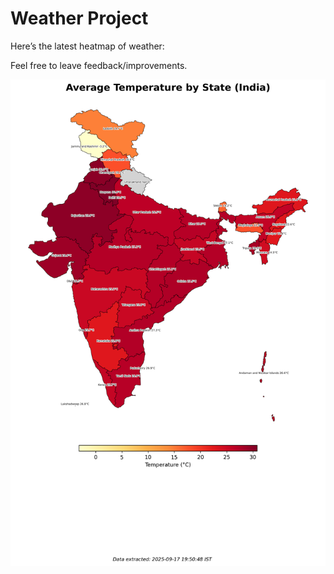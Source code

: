 # Weather Project

Here’s the latest heatmap of weather:

Feel free to leave feedback/improvements.

![India Heatmap](docs/assets/india_heatmap.png?v=CAC3C2)

